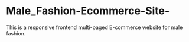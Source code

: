 # Male_Fashion-Ecommerce-Site-
This is a responsive frontend multi-paged E-commerce website for male fashion.
